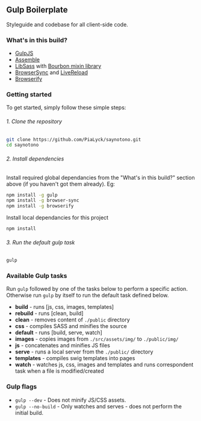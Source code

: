 ## Gulp Boilerplate

Styleguide and codebase for all client-side code.


### What's in this build?

- [GulpJS](http://gulpjs.com/)
- [Assemble](http://assemble.io/)
- [LibSass](http://libsass.org/) with [Bourbon mixin library](http://bourbon.io/)
- [BrowserSync](http://www.browsersync.io/) and [LiveReload](http://livereload.com/)
- [Browserify](http://browserify.org/)


### Getting started

To get started, simply follow these simple steps:

###### 1. Clone the repository

``` bash
git clone https://github.com/PiaLyck/saynotono.git
cd saynotono
```

###### 2. Install dependencies

Install required global dependancies from the "What's in this build?" section above (if you haven't got them already). Eg:

``` bash
npm install -g gulp
npm install -g browser-sync
npm install -g browserify
```

Install local dependancies for this project

``` bash
npm install
```

###### 3. Run the default gulp task

``` bash
gulp
```

### Available Gulp tasks

Run `gulp` followed by one of the tasks below to perform a specific action. Otherwise run `gulp` by itself to run the default task defined below.

- **build** - runs [js, css, images, templates]
- **rebuild** - runs [clean, build]
- **clean** - removes content of `./public` directory
- **css** - compiles SASS and minifies the source
- **default** - runs [build, serve, watch]
- **images** - copies images from `./src/assets/img/` to `./public/img/`
- **js** - concatenates and minifies JS files
- **serve** - runs a local server from the `./public/` directory
- **templates** - compiles swig templates into pages
- **watch** - watches js, css, images and templates and runs correspondent task when a file is modified/created

### Gulp flags

- `gulp --dev` - Does not minify JS/CSS assets.
- `gulp --no-build` - Only watches and serves - does not perform the initial build.
